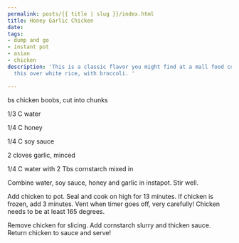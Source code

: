 ```yaml
---
permalink: posts/{{ title | slug }}/index.html
title: Honey Garlic Chicken
date: 
tags:
- dump and go
- instant pot
- asian
- chicken
description: 'This is a classic flavor you might find at a mall food court! I serve
  this over white rice, with broccoli. '

---
```

bs chicken boobs, cut into chunks

1/3 C water

1/4 C honey

1/4 C soy sauce

2 cloves garlic, minced

1/4 C water with 2 Tbs cornstarch mixed in

Combine water, soy sauce, honey and garlic in instapot. Stir well. 

Add chicken to pot. Seal and cook on high for 13 minutes. If chicken is frozen, add 3 minutes. Vent when timer goes off, very carefully! Chicken needs to be at least 165 degrees. 

Remove chicken for slicing. Add cornstarch slurry and thicken sauce. Return chicken to sauce and serve! 